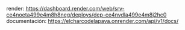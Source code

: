 render: https://dashboard.render.com/web/srv-ce4noeta499e4m8h8neg/deploys/dep-ce4nvdla499e4m8j2hc0
documentación: https://elcharcodelapava.onrender.com/api/v1/docs/
